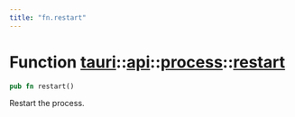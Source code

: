 ```yaml
---
title: "fn.restart"
---
```


# Function [tauri](/docs/api/rust/tauri/../../index.html)::​[api](/docs/api/rust/tauri/../index.html)::​[process](/docs/api/rust/tauri/index.html)::​[restart](/docs/api/rust/tauri/)

```rs
pub fn restart()
```

Restart the process.
